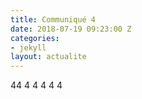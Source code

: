 ```yaml
---
title: Communiqué 4
date: 2018-07-19 09:23:00 Z
categories:
- jekyll
layout: actualite
---
```


44 4 4 4 4 4 